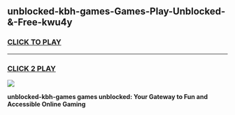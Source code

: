 
## unblocked-kbh-games-Games-Play-Unblocked-&-Free-kwu4y
<h3>
<a href="https://premium76.site?title=unblocked-kbh-games&ref=24A">CLICK TO PLAY</a></h3>
<hr>

<h3>
<a href="https://premium76.site?title=unblocked-kbh-games&ref=24A">CLICK 2 PLAY</a>
  
</h3>

<a href="https://premium76.site?title=unblocked-kbh-games&ref=24A"><img src="https://clearcache.store/games.png"></a>


**unblocked-kbh-games games unblocked: Your Gateway to Fun and Accessible Online Gaming**
